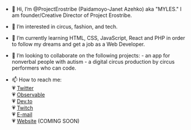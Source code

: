 - 👋 Hi, I’m @ProjectErostribe (Paidamoyo-Janet Azehko) aka "MYLES." I am founder/Creative Director of Project Erostribe.
- 👀 I’m interested in circus, fashion, and tech.
- 🌱 I’m currently learning HTML, CSS, JavaScript, React and PHP in order to follow my dreams and get a job as a Web Developer.
- 💞️ I’m looking to collaborate on the following projects:
      - an app for nonverbal people with autism
      - a digital circus production by circus performers who can code.


- 📫 How to reach me: <br>
  :heartpulse: [Twitter](www.twitter.com/advocatemyles) <br>
  :heartpulse: [Observable](https://www.observablehq.com/@projecterostribe) <br>
  :heartpulse: [Dev.to](https://dev.to/projecterostribe) <br>
  :heartpulse: [Twitch](https://www.twitch.tv/projecterostribe)<br>
  :heartpulse: [E-mail](info@projecterostribe.com) <br>
  :heartpulse: [Website](https://www.projecterostribe.com) (COMING SOON)

<!---
ProjectErostribe/ProjectErostribe is a ✨ special ✨ repository because its `README.md` (this file) appears on your GitHub profile.
You can click the Preview link to take a look at your changes.
--->
